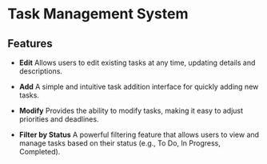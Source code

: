 # Task Management System

## Features

- **Edit**
  Allows users to edit existing tasks at any time, updating details and descriptions.

- **Add**
  A simple and intuitive task addition interface for quickly adding new tasks.

- **Modify**
  Provides the ability to modify tasks, making it easy to adjust priorities and deadlines.

- **Filter by Status**
  A powerful filtering feature that allows users to view and manage tasks based on their status (e.g., To Do, In Progress, Completed).
